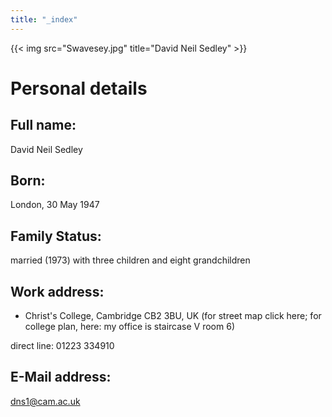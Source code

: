```yaml
---
title: "_index"
---
```


{{< img src="Swavesey.jpg" title="David Neil Sedley" >}}

# Personal details

## Full name:
David Neil Sedley

## Born:
London, 30 May 1947

## Family Status:
married (1973) with three children and eight grandchildren

## Work address:
- Christ's College, Cambridge CB2 3BU, UK
(for street map click here; for college plan, here: my office is staircase V room 6)

direct line: 01223 334910

## E-Mail address:
dns1@cam.ac.uk
